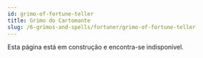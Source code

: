 ```yaml
---
id: grimo-of-fortune-teller
title: Grimo do Cartomante
slug: /6-grimos-and-spells/fortuner/grimo-of-fortune-teller
---
```


Esta página está em construção e encontra-se indisponível.
